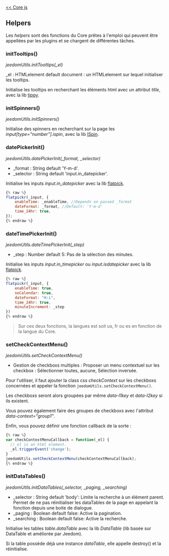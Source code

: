 [<< Core js](index.md)   
## Helpers

Les *helpers* sont des fonctions du Core prêtes à l'emploi qui peuvent être appellées par les plugins et se chargent de différentes tâches.


### initTooltips()

*jeedomUtils.initTooltips(_el)*

_el : HTMLelement default document : un HTMLelement sur lequel initialiser les tooltips.

Initialise les tooltips en recherchant les éléments html avec un attribut *title*, avec la lib [tippy](https://atomiks.github.io/tippyjs/).


### initSpinners() 

*jeedomUtils.initSpinners()*

Initialise des spinners en recherchant sur la page les *input[type="number"].ispin*, avec la lib [ISpin](https://unmanner.github.io/ispinjs/).


### datePickerInit()

*jeedomUtils.datePickerInit(_format, _selector)*

- _format : String default 'Y-m-d'.  
- _selector : String default 'input.in_datepicker'.  

Initialise les inputs *input.in_datepicker* avec la lib [flatpick](https://flatpickr.js.org/).

````js
{% raw %}
flatpickr(_input, {
    enableTime: _enableTime, //Depends on passed _format
    dateFormat: _format, //Default: 'Y-m-d'
    time_24hr: true,
});
{% endraw %}
````

### dateTimePickerInit()

*jeedomUtils.dateTimePickerInit(_step)*

- _step : Number default 5: Pas de la sélection des minutes.  

Initialise les inputs *input.in_timepicker* ou *input.isdatepicker* avec la lib [flatpick](https://flatpickr.js.org/).

````js
{% raw %}
flatpickr(_input, {
    enableTime: true,
    noCalendar: true,
    dateFormat: "H:i",
    time_24hr: true,
    minuteIncrement: _step
})
{% endraw %}
````
> Sur ces deux fonctions, la langues est soit us, fr ou es en fonction de la langue du Core.


### setCheckContextMenu() 

*jeedomUtils.setCheckContextMenu()*

- Gestion de checkboxs multiples : Proposer un menu contextuel sur les checkbox : Sélectionner toutes, aucune, Sélection inversée.

Pour l'utiliser, il faut ajouter la class css *checkContext* sur les checkboxs concernées et appeler la fonction ``jeedomUtils.setCheckContextMenu()``.

Les checkboxs seront alors groupées par même *data-l1key* et *data-l2key* si ils existent.

Vous pouvez également faire des groupes de checkboxs avec l'attribut *data-context="group1"*.

Enfin, vous pouvez définir une fonction callback de la sorte :

````js
{% raw %}
var checkContextMenuCallback = function(_el) {
  //_el is an html element.
  _el.triggerEvent('change');
}
jeedomUtils.setCheckContextMenu(checkContextMenuCallback);
{% endraw %}
````

### initDataTables() 

*jeedomUtils.initDataTables(_selector, _paging, _searching)*  

- _selector : String default 'body': Limite la recherche à un élément parent. Permet de ne pas réinitialiser les dataTables de la page en appelant la fonction depuis une boite de dialogue.  
- _paging : Boolean default false: Active la pagination.  
- _searching : Boolean default false: Active la recherche.  

Initialise les tables *table.dataTable* avec la lib *DataTable* (lib basée sur DataTable et améliorée par Jeedom).

Si la table possède déjà une instance *dataTable*, elle appelle destroy() et la réinitialise.
